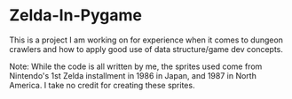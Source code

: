 # Zelda-In-Pygame
This is a project I am working on for experience when it comes to dungeon crawlers and how to apply good use of data structure/game dev concepts.

Note: While the code is all written by me, the sprites used come from Nintendo's 1st Zelda installment in 1986 in Japan, and 1987 in North America. I take no credit for creating these sprites.
